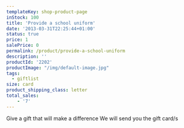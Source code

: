 ```yaml
---
templateKey: shop-product-page
inStock: 100
title: 'Provide a school uniform'
date: '2013-03-31T22:25:44+01:00'
status: true
price: 1
salePrice: 0
permalink: /product/provide-a-school-uniform
description: ''
productId: '2202'
productImage: "/img/default-image.jpg"
tags:
  - giftlist
size: card
product_shipping_class: letter
total_sales:
    - '7'
---
```

Give a gift that will make a difference We will send you the gift card/s